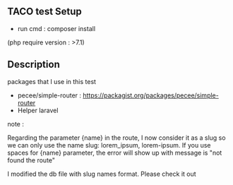 
## TACO test Setup

* run cmd : composer install

(php require version : >7.1)

## Description

packages that I use in this test

- pecee/simple-router : https://packagist.org/packages/pecee/simple-router
- Helper laravel

note :

Regarding the parameter {name} in the route, I now consider it as a slug so we can only use the name slug: lorem_ipsum, lorem-ipsum.
If you use spaces for {name} parameter, the error will show up with message is "not found the route"

I modified the db file with slug names format. Please check it out
